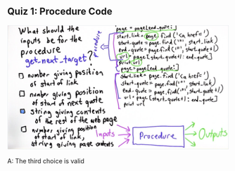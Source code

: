 ## Quiz 1: Procedure Code

![alt text](./media/quiz-01-procedure-code.JPG "procedure code")

A: The third choice is valid
